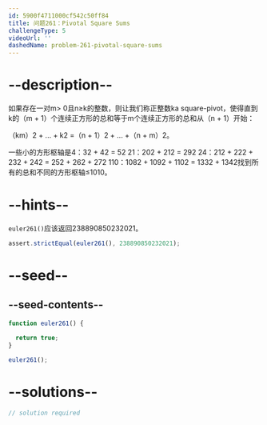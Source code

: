 ```yaml
---
id: 5900f4711000cf542c50ff84
title: 问题261：Pivotal Square Sums
challengeType: 5
videoUrl: ''
dashedName: problem-261-pivotal-square-sums
---
```


# --description--

如果存在一对m> 0​​且n≥k的整数，则让我们称正整数ka square-pivot，使得直到k的（m + 1）个连续正方形的总和等于m个连续正方形的总和从（n + 1）开始：

（km）2 + ... + k2 =（n + 1）2 + ... +（n + m）2。

一些小的方形枢轴是4：32 + 42 = 52 21：202 + 212 = 292 24：212 + 222 + 232 + 242 = 252 + 262 + 272 110：1082 + 1092 + 1102 = 1332 + 1342找到所有的总和不同的方形枢轴≤1010。

# --hints--

`euler261()`应该返回238890850232021。

```js
assert.strictEqual(euler261(), 238890850232021);
```

# --seed--

## --seed-contents--

```js
function euler261() {

  return true;
}

euler261();
```

# --solutions--

```js
// solution required
```
